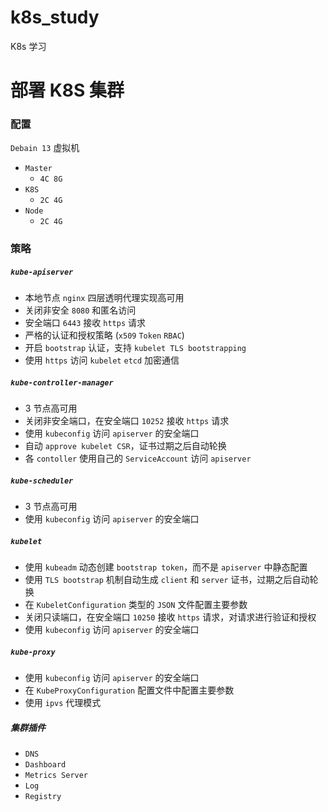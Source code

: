 # k8s_study

K8s 学习

# 部署 K8S 集群

### 配置

`Debain 13` 虚拟机

- `Master`
    - `4C 8G`
- `K8S`
    - `2C 4G`
- `Node`
    - `2C 4G`

### 策略

##### `kube-apiserver`

- 本地节点 `nginx` 四层透明代理实现高可用
- 关闭非安全 `8080` 和匿名访问
- 安全端口 `6443` 接收 `https` 请求
- 严格的认证和授权策略 (`x509` `Token` `RBAC`)
- 开启 `bootstrap` 认证，支持 `kubelet TLS bootstrapping`
- 使用 `https` 访问 `kubelet` `etcd` 加密通信

##### `kube-controller-manager`

- 3 节点高可用
- 关闭非安全端口，在安全端口 `10252` 接收 `https` 请求
- 使用 `kubeconfig` 访问 `apiserver` 的安全端口
- 自动 `approve kubelet CSR`，证书过期之后自动轮换
- 各 `contoller` 使用自己的 `ServiceAccount` 访问 `apiserver`

##### `kube-scheduler`

- 3 节点高可用
- 使用 `kubeconfig` 访问 `apiserver` 的安全端口

##### `kubelet`

- 使用 `kubeadm` 动态创建 `bootstrap token`，而不是 `apiserver` 中静态配置
- 使用 `TLS bootstrap` 机制自动生成 `client` 和 `server` 证书，过期之后自动轮换
- 在 `KubeletConfiguration` 类型的 `JSON` 文件配置主要参数
- 关闭只读端口，在安全端口 `10250` 接收 `https` 请求，对请求进行验证和授权
- 使用 `kubeconfig` 访问 `apiserver` 的安全端口

##### `kube-proxy`

- 使用 `kubeconfig` 访问 `apiserver` 的安全端口
- 在 `KubeProxyConfiguration` 配置文件中配置主要参数
- 使用 `ipvs` 代理模式

##### 集群插件

- `DNS`
- `Dashboard`
- `Metrics Server`
- `Log`
- `Registry`
